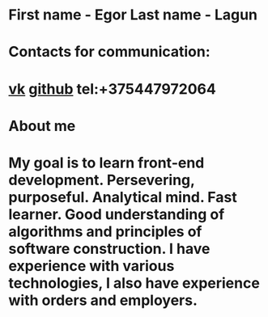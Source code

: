 **First name** - Egor 
**Last name** - Lagun
====
# Сontacts for communication:
[vk](https://vk.com/id179141729)
[github](https://github.com/NITO666)
tel:+375447972064
====
# About me
My goal is to learn front-end development. Persevering, purposeful. Analytical mind. Fast learner. Good understanding of algorithms and principles of software construction. I have experience with various technologies, I also have experience with orders and employers.
====